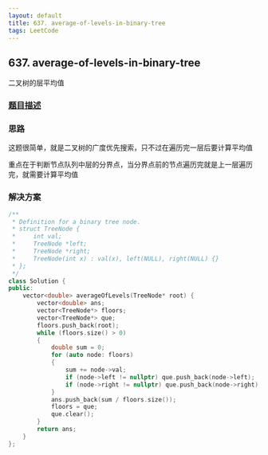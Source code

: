 ```yaml
---
layout: default
title: 637. average-of-levels-in-binary-tree
tags: LeetCode
---
```


## 637. average-of-levels-in-binary-tree

二叉树的层平均值

### [题目描述](https://leetcode-cn.com/problems/average-of-levels-in-binary-tree/)

### 思路

这题很简单，就是二叉树的广度优先搜索，只不过在遍历完一层后要计算平均值

重点在于判断节点队列中层的分界点，当分界点前的节点遍历完就是上一层遍历完，就需要计算平均值

### 解决方案

```cpp
/**
 * Definition for a binary tree node.
 * struct TreeNode {
 *     int val;
 *     TreeNode *left;
 *     TreeNode *right;
 *     TreeNode(int x) : val(x), left(NULL), right(NULL) {}
 * };
 */
class Solution {
public:
    vector<double> averageOfLevels(TreeNode* root) {
        vector<double> ans;
        vector<TreeNode*> floors;
        vector<TreeNode*> que;
        floors.push_back(root);
        while (floors.size() > 0)
        {
            double sum = 0;
            for (auto node: floors) 
            {
                sum += node->val;
                if (node->left != nullptr) que.push_back(node->left);
                if (node->right != nullptr) que.push_back(node->right);
            }
            ans.push_back(sum / floors.size());
            floors = que;
            que.clear();
        }
        return ans;
    }
};
```